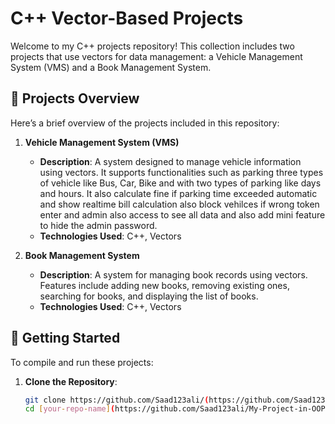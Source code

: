 # C++ Vector-Based Projects

Welcome to my C++ projects repository! This collection includes two projects that use vectors for data management: a Vehicle Management System (VMS) and a Book Management System.

## 📁 Projects Overview

Here’s a brief overview of the projects included in this repository:

1. **Vehicle Management System (VMS)**
   - **Description**: A system designed to manage vehicle information using vectors. It supports functionalities such as parking three types of vehicle like Bus, Car, Bike and with two types of parking like days and hours. It also calculate fine if parking time exceeded automatic and show realtime bill calculation also block vehilces if wrong token enter and admin also access to see all data and also add mini feature to hide the admin password.
   - **Technologies Used**: C++, Vectors

2. **Book Management System**
   - **Description**: A system for managing book records using vectors. Features include adding new books, removing existing ones, searching for books, and displaying the list of books.
   - **Technologies Used**: C++, Vectors

## 🚀 Getting Started

To compile and run these projects:

1. **Clone the Repository**:
   ```bash
   git clone https://github.com/Saad123ali/(https://github.com/Saad123ali/My-Project-in-OOP-in-C-.git).git
   cd [your-repo-name](https://github.com/Saad123ali/My-Project-in-OOP-in-C-.git)
